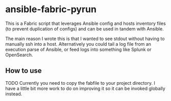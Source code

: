 # ansible-fabric-pyrun
This is a Fabric script that leverages Ansible config and hosts inventory files (to prevent duplication of configs) and can be used in tandem with Ansible.

The main reason I wrote this is that I wanted to see stdout without having to manually ssh into a host. Alternatively you could tail a log file from an execution parse of Ansible, or feed logs into something like Splunk or OpenSearch.

## How to use
TODO
Currently you need to copy the fabfile to your project directory. I have a little bit more work to do on improving it so it can be invoked globally instead.
